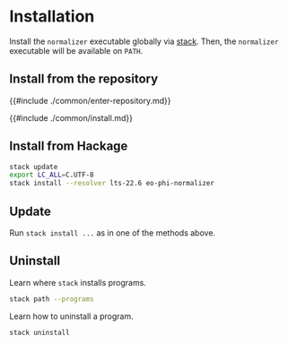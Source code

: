 # Installation

Install the `normalizer` executable globally via [stack](https://docs.haskellstack.org/en/stable).
Then, the `normalizer` executable will be available on `PATH`.

## Install from the repository

{{#include ./common/enter-repository.md}}

{{#include ./common/install.md}}

## Install from Hackage

```sh
stack update
export LC_ALL=C.UTF-8
stack install --resolver lts-22.6 eo-phi-normalizer
```

## Update

Run `stack install ...` as in one of the methods above.

## Uninstall

Learn where `stack` installs programs.

```sh
stack path --programs
```

Learn how to uninstall a program.

```sh
stack uninstall
```

